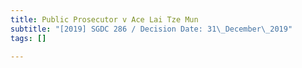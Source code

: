 ```yaml
---
title: Public Prosecutor v Ace Lai Tze Mun
subtitle: "[2019] SGDC 286 / Decision Date: 31\_December\_2019"
tags: []

---
```

